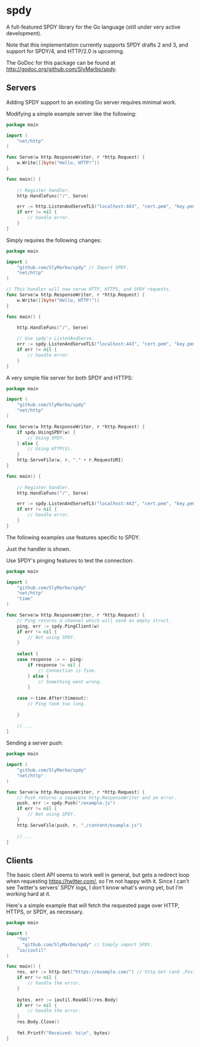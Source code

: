 spdy
====

A full-featured SPDY library for the Go language (still under very active development).
 
Note that this implementation currently supports SPDY drafts 2 and 3, and support for SPDY/4, and HTTP/2.0 is upcoming.

The GoDoc for this package can be found at http://godoc.org/github.com/SlyMarbo/spdy.

Servers
-------

Adding SPDY support to an existing Go server requires minimal work.

Modifying a simple example server like the following:
```go
package main

import (
	"net/http"
)

func Serve(w http.ResponseWriter, r *http.Request) {
	w.Write([]byte("Hello, HTTP!"))
}

func main() {
	
	// Register handler.
	http.HandleFunc("/", Serve)

	err := http.ListenAndServeTLS("localhost:443", "cert.pem", "key.pem", nil)
	if err != nil {
		// handle error.
	}
}
```

Simply requires the following changes:
```go
package main

import (
	"github.com/SlyMarbo/spdy" // Import SPDY.
	"net/http"
)

// This handler will now serve HTTP, HTTPS, and SPDY requests.
func Serve(w http.ResponseWriter, r *http.Request) {
	w.Write([]byte("Hello, HTTP!"))
}

func main() {
	
	http.HandleFunc("/", Serve)

	// Use spdy's ListenAndServe.
	err := spdy.ListenAndServeTLS("localhost:443", "cert.pem", "key.pem", nil)
	if err != nil {
		// handle error.
	}
}
```

A very simple file server for both SPDY and HTTPS:
```go
package main

import (
	"github.com/SlyMarbo/spdy"
	"net/http"
)

func Serve(w http.ResponseWriter, r *http.Request) {
	if spdy.UsingSPDY(w) {
		// Using SPDY.
	} else {
		// Using HTTP(S).
	}
	http.ServeFile(w, r, "." + r.RequestURI)
}

func main() {
	
	// Register handler.
	http.HandleFunc("/", Serve)

	err := spdy.ListenAndServeTLS("localhost:443", "cert.pem", "key.pem", nil)
	if err != nil {
		// handle error.
	}
}
```



The following examples use features specific to SPDY.

Just the handler is shown.

Use SPDY's pinging features to test the connection:
```go
package main

import (
	"github.com/SlyMarbo/spdy"
	"net/http"
	"time"
)

func Serve(w http.ResponseWriter, r *http.Request) {
	// Ping returns a channel which will send an empty struct.
	ping, err := spdy.PingClient(w)
	if err != nil {
		// Not using SPDY.
	}
	
	select {
	case response := <- ping:
		if response != nil {
			// Connection is fine.
		} else {
			// Something went wrong.
		}
		
	case <-time.After(timeout):
		// Ping took too long.
		
	}
	
	// ...
}
```



Sending a server push:
```go
package main

import (
	"github.com/SlyMarbo/spdy"
	"net/http"
)

func Serve(w http.ResponseWriter, r *http.Request) {
	// Push returns a separate http.ResponseWriter and an error.
	push, err := spdy.Push("/example.js")
	if err != nil {
		// Not using SPDY.
	}
	http.ServeFile(push, r, "./content/example.js")
	
	// ...
}
```

Clients
-------

The basic client API seems to work well in general, but gets a redirect loop when requesting https://twitter.com/, so
I'm not happy with it. Since I can't see Twitter's servers' SPDY logs, I don't know what's wrong yet, but I'm working
hard at it.

Here's a simple example that will fetch the requested page over HTTP, HTTPS, or SPDY, as necessary.
```go
package main

import (
	"fmt"
	_ "github.com/SlyMarbo/spdy" // Simply import SPDY.
	"io/ioutil"
)

func main() {
	res, err := http.Get("https://example.com/") // http.Get (and .Post etc) can now use SPDY.
	if err != nil {
		// handle the error.
	}
	
	bytes, err := ioutil.ReadAll(res.Body)
	if err != nil {
		// handle the error.
	}
	res.Body.Close()
	
	fmt.Printf("Received: %s\n", bytes)
}
```
